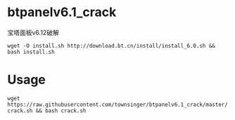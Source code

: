 # btpanelv6.1_crack
宝塔面板v6.12破解

`wget -O install.sh http://download.bt.cn/install/install_6.0.sh && bash install.sh`

# Usage

`wget https://raw.githubusercontent.com/townsinger/btpanelv6.1_crack/master/crack.sh && bash crack.sh`


